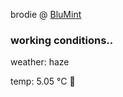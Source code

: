 brodie @ [BluMint](https://www.linkedin.com/company/blumint-io/)

<!--weather_start-->
### working conditions..

weather: haze 

temp: 5.05 °C 🧥

<!--weather_end-->
